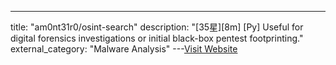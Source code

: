---
title: "am0nt31r0/osint-search"
description: "[35星][8m] [Py]  Useful for digital forensics investigations or initial black-box pentest footprinting."
external_category: "Malware Analysis"
---[Visit Website](https://github.com/am0nt31r0/osint-search)


